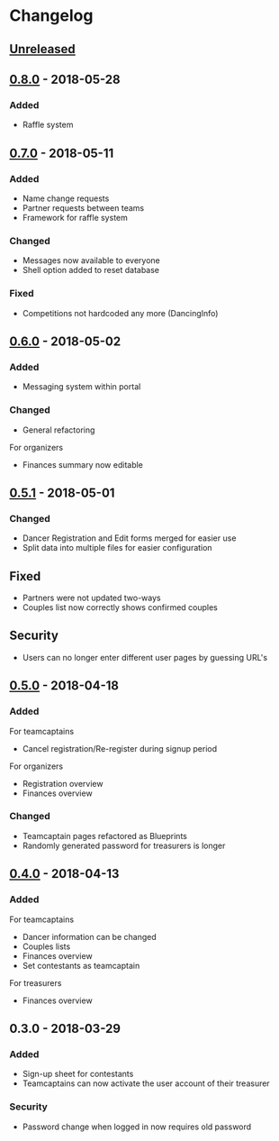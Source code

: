 # Changelog

## [Unreleased]


## [0.8.0] - 2018-05-28
### Added
- Raffle system


## [0.7.0] - 2018-05-11
### Added
- Name change requests
- Partner requests between teams
- Framework for raffle system

### Changed
- Messages now available to everyone
- Shell option added to reset database

### Fixed
- Competitions not hardcoded any more (DancingInfo)


## [0.6.0] - 2018-05-02
### Added
- Messaging system within portal

### Changed
- General refactoring

For organizers
- Finances summary now editable


## [0.5.1] - 2018-05-01
### Changed
- Dancer Registration and Edit forms merged for easier use
- Split data into multiple files for easier configuration

## Fixed
- Partners were not updated two-ways
- Couples list now correctly shows confirmed couples

## Security
- Users can no longer enter different user pages by guessing URL's



## [0.5.0] - 2018-04-18
### Added
For teamcaptains
- Cancel registration/Re-register during signup period

For organizers
- Registration overview
- Finances overview

### Changed
- Teamcaptain pages refactored as Blueprints
- Randomly generated password for treasurers is longer


## [0.4.0] - 2018-04-13
### Added
For teamcaptains
- Dancer information can be changed
- Couples lists
- Finances overview
- Set contestants as teamcaptain

For treasurers
- Finances overview


## 0.3.0 - 2018-03-29
### Added
- Sign-up sheet for contestants
- Teamcaptains can now activate the user account of their treasurer

### Security
- Password change when logged in now requires old password


[Unreleased]: https://github.com/AlenAlic/NTDS_webportal/compare/v0.8.0...HEAD
[0.8.0]: https://github.com/AlenAlic/NTDS_webportal/compare/v0.7.0...v0.8.0
[0.7.0]: https://github.com/AlenAlic/NTDS_webportal/compare/v0.6.0...v0.7.0
[0.6.0]: https://github.com/AlenAlic/NTDS_webportal/compare/v0.5.1...v0.6.0
[0.5.1]: https://github.com/AlenAlic/NTDS_webportal/compare/v0.5.0...v0.5.1
[0.5.0]: https://github.com/AlenAlic/NTDS_webportal/compare/v0.4.0...v0.5.0
[0.4.0]: https://github.com/AlenAlic/NTDS_webportal/compare/v0.3.0...v0.4.0